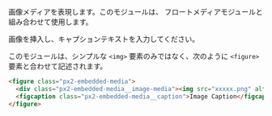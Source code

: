 画像メディアを表現します。このモジュールは、 フロートメディアモジュールと組み合わせて使用します。

画像を挿入し、キャプションテキストを入力してください。

このモジュールは、シンプルな `<img>` 要素のみではなく、次のように `<figure>` 要素と合わせて記述されます。

```html
<figure class="px2-embedded-media">
  <div class="px2-embedded-media__image-media"><img src="xxxxx.png" alt="Alt Text" /></div>
  <figcaption class="px2-embedded-media__caption">Image Caption</figcaption>
</figure>
```
